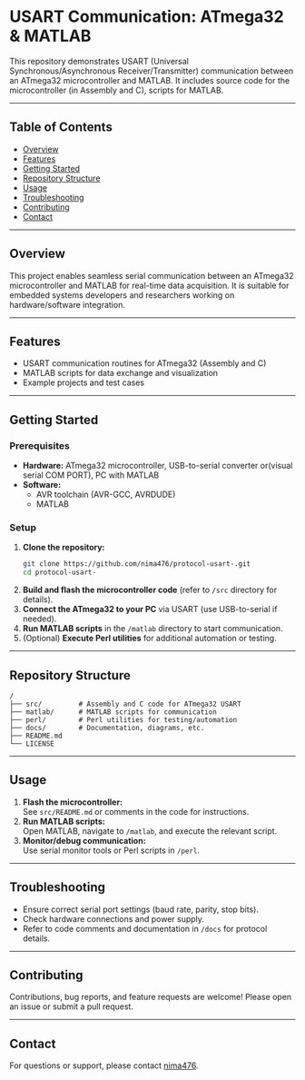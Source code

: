 # USART Communication: ATmega32 & MATLAB

This repository demonstrates USART (Universal Synchronous/Asynchronous Receiver/Transmitter) communication between an ATmega32 microcontroller and MATLAB. It includes source code for the microcontroller (in Assembly and C), scripts for MATLAB.

---

## Table of Contents

- [Overview](#overview)
- [Features](#features)
- [Getting Started](#getting-started)
- [Repository Structure](#repository-structure)
- [Usage](#usage)
- [Troubleshooting](#troubleshooting)
- [Contributing](#contributing)
- [Contact](#contact)

---

## Overview

This project enables seamless serial communication between an ATmega32 microcontroller and MATLAB for real-time data acquisition. It is suitable for embedded systems developers and researchers working on hardware/software integration.

---

## Features

- USART communication routines for ATmega32 (Assembly and C)
- MATLAB scripts for data exchange and visualization
- Example projects and test cases

---

## Getting Started

### Prerequisites

- **Hardware:** ATmega32 microcontroller, USB-to-serial converter or(visual serial COM PORT), PC with MATLAB
- **Software:** 
  - AVR toolchain (AVR-GCC, AVRDUDE)
  - MATLAB

### Setup

1. **Clone the repository:**
   ```bash
   git clone https://github.com/nima476/protocol-usart-.git
   cd protocol-usart-
   ```
2. **Build and flash the microcontroller code** (refer to `/src` directory for details).
3. **Connect the ATmega32 to your PC** via USART (use USB-to-serial if needed).
4. **Run MATLAB scripts** in the `/matlab` directory to start communication.
5. (Optional) **Execute Perl utilities** for additional automation or testing.

---

## Repository Structure

```
/
├── src/         # Assembly and C code for ATmega32 USART
├── matlab/      # MATLAB scripts for communication
├── perl/        # Perl utilities for testing/automation
├── docs/        # Documentation, diagrams, etc.
├── README.md
└── LICENSE
```

---

## Usage

1. **Flash the microcontroller:**  
   See `src/README.md` or comments in the code for instructions.
2. **Run MATLAB scripts:**  
   Open MATLAB, navigate to `/matlab`, and execute the relevant script.
3. **Monitor/debug communication:**  
   Use serial monitor tools or Perl scripts in `/perl`.

---

## Troubleshooting

- Ensure correct serial port settings (baud rate, parity, stop bits).
- Check hardware connections and power supply.
- Refer to code comments and documentation in `/docs` for protocol details.

---


## Contributing

Contributions, bug reports, and feature requests are welcome! Please open an issue or submit a pull request.

---

## Contact

For questions or support, please contact [nima476](https://github.com/nima476).
